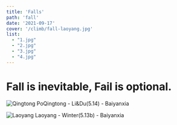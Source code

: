 ```yaml
---
title: 'Falls'
path: 'fall'
date: '2021-09-17'
cover: '/climb/fall-laoyang.jpg'
list: 
  - "1.jpg"
  - "2.jpg"
  - "3.jpg"
  - "4.jpg"
---
```


# Fall is inevitable, Fail is optional.

![Qingtong](/climb/fall/F1.jpg)
PoQingtong - Li&Du(5.14) - Baiyanxia

![Laoyang](/climb/fall/F2.jpg)
Laoyang - Winter(5.13b) - Baiyanxia
<!-- 
![XiaoGuang](/climb/fall/xg-0.GIF)
XiaoGuang - here or there(5.12d) - Lin'an

![Johnny](/climb/fall/jb-0.GIF)
Johnny - 开心果(5.12a) - Baiyanxia -->